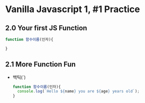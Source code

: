 # Vanilla Javascript 1, #1 Practice

## 2.0 Your first JS Function

```javascript
function 함수이름(인자){

}
```





## 2.1 More Function Fun

- 백틱(`)

  ```javascript
  function 함수이름(인자){
  	console.log(`Hello ${name} you are ${age} years old`);
  }
  ```

  

